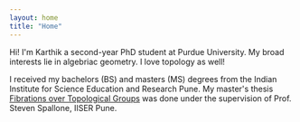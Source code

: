 ```yaml
---
layout: home
title: "Home"
---
```


Hi! I'm Karthik a second-year PhD student at Purdue University. My broad interests lie in algebriac geometry. I love topology as well!

I received my bachelors (BS) and masters (MS) degrees from the Indian Institute for Science Education and Research Pune. My master's thesis <a href="https://drive.google.com/file/d/1ypkLFiAS1-47RaWU6s0rttsfovjU_eLk/view?usp=sharing) was done under the supervision of Prof. steven Spallone, IISER Pune." target="_blank">Fibrations over Topological Groups</a> was done under the supervision of Prof. Steven Spallone, IISER Pune.
